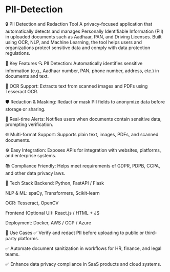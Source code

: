 # PII-Detection
🔒 PII Detection and Redaction Tool
A privacy-focused application that automatically detects and manages Personally Identifiable Information (PII) in uploaded documents such as Aadhaar, PAN, and Driving Licenses. Built using OCR, NLP, and Machine Learning, the tool helps users and organizations protect sensitive data and comply with data protection regulations.

📌 Key Features
🔍 PII Detection: Automatically identifies sensitive information (e.g., Aadhaar number, PAN, phone number, address, etc.) in documents and text.

📄 OCR Support: Extracts text from scanned images and PDFs using Tesseract OCR.

🛡️ Redaction & Masking: Redact or mask PII fields to anonymize data before storage or sharing.

📢 Real-time Alerts: Notifies users when documents contain sensitive data, prompting verification.

🌐 Multi-format Support: Supports plain text, images, PDFs, and scanned documents.

⚙️ Easy Integration: Exposes APIs for integration with websites, platforms, and enterprise systems.

📚 Compliance Friendly: Helps meet requirements of GDPR, PDPB, CCPA, and other data privacy laws.

🧠 Tech Stack
Backend: Python, FastAPI / Flask

NLP & ML: spaCy, Transformers, Scikit-learn

OCR: Tesseract, OpenCV

Frontend (Optional UI): React.js / HTML + JS

Deployment: Docker, AWS / GCP / Azure

🚀 Use Cases
✅ Verify and redact PII before uploading to public or third-party platforms.

✅ Automate document sanitization in workflows for HR, finance, and legal teams.

✅ Enhance data privacy compliance in SaaS products and cloud systems.  
